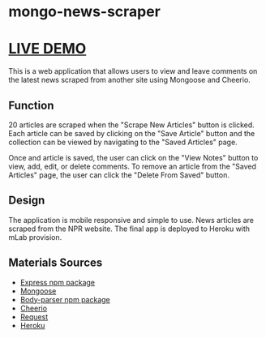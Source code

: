 # mongo-news-scraper

# [LIVE DEMO](https://mighty-gorge-87663.herokuapp.com/)

This is a web application that allows users to view and leave comments on the latest news scraped from another site using Mongoose and Cheerio.

## Function
20 articles are scraped when the "Scrape New Articles" button is clicked. Each article can be saved by clicking on the "Save Article" button and the collection can be viewed by navigating to the "Saved Articles" page.

Once and article is saved, the user can click on the "View Notes" button to view, add, edit, or delete comments. To remove an article from the "Saved Articles" page, the user can click the "Delete From Saved" button.

## Design
The application is mobile responsive and simple to use. News articles are scraped from the NPR website. The final app is deployed to Heroku with mLab provision.

## Materials Sources
* [Express npm package](https://www.npmjs.com/package/express)
* [Mongoose](https://www.npmjs.com/package/mongoose)
* [Body-parser npm package](https://www.npmjs.com/package/body-parser)
* [Cheerio](https://www.npmjs.com/package/cheerio)
* [Request](https://www.npmjs.com/package/request)
* [Heroku](https://heroku.com)
